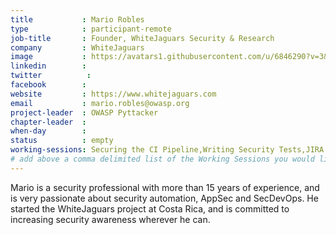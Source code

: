 ```yaml
---
title           : Mario Robles
type            : participant-remote
job-title       : Founder, WhiteJaguars Security & Research
company         : WhiteJaguars
image           : https://avatars1.githubusercontent.com/u/6846290?v=3&s=460
linkedin        :
twitter          :
facebook        :
website         : https://www.whitejaguars.com
email           : mario.robles@owasp.org
project-leader  : OWASP Pyttacker
chapter-leader  :
when-day        :
status          : empty
working-sessions: Securing the CI Pipeline,Writing Security Tests,JIRA Risk Workflow,DevSecOps vs SecDevOps
# add above a comma delimited list of the Working Sessions you would like to attend (use the session's title)
---
```


Mario is a security professional with more than 15 years of experience, and is very passionate about security automation, AppSec and SecDevOps. He started the WhiteJaguars project at Costa Rica, and is committed to increasing security awareness wherever he can.
